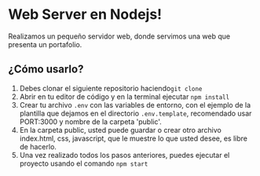 # Web Server en Nodejs!
Realizamos un pequeño servidor web, donde servimos una web que presenta un portafolio. 


## ¿Cómo usarlo?
1. Debes clonar el siguiente repositorio haciendo`git clone `
2. Abrir en tu editor de código y en la terminal ejecutar `npm install`
3. Crear tu archivo `.env` con las variables de entorno, con el ejemplo de la plantilla que dejamos en el directorio `.env.template`, recomendado usar PORT:3000 y nombre de la carpeta 'public'.
4. En la carpeta public, usted puede guardar o crear otro archivo index.html, css, javascript, que le muestre lo que usted desee, es libre de hacerlo. 
5. Una vez realizado todos los pasos anteriores, puedes ejecutar el proyecto usando el comando `npm start`